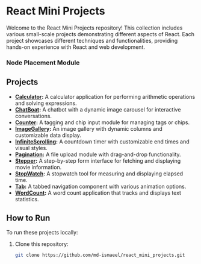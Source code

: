 # React Mini Projects

Welcome to the React Mini Projects repository! This collection includes various small-scale projects demonstrating different aspects of React. Each project showcases different techniques and functionalities, providing hands-on experience with React and web development.

### Node Placement Module

## Projects

- **[Calculator](https://react-mini-projects-tau.vercel.app/):** A calculator application for performing arithmetic operations and solving expressions.
- **[ChatBoat](https://react-mini-projects-chatbot.vercel.app/):** A chatbot with a dynamic image carousel for interactive conversations.
- **[Counter](https://react-mini-projects-counter.vercel.app/):** A tagging and chip input module for managing tags or chips.
- **[ImageGallery](https://66b785aca80f804fdd489fef--beamish-treacle-a743e2.netlify.app/):** An image gallery with dynamic columns and customizable data display.
- **[InfiniteScrolling](https://66b75aaaa366a42905aad76a--amazing-travesseiro-05f193.netlify.app/):** A countdown timer with customizable end times and visual styles.
- **[Pagination](https://66b75b1feded4f29b9b33865--effervescent-platypus-3728b2.netlify.app/):** A file upload module with drag-and-drop functionality.
- **[Stepper](https://66b75b66ab6339264b3e0181--radiant-crumble-1017a4.netlify.app/):** A step-by-step form interface for fetching and displaying movie information.
- **[StopWatch](https://66b75bb1e24d8121eb07962e--reliable-frangollo-97ae6e.netlify.app/):** A stopwatch tool for measuring and displaying elapsed time.
- **[Tab](https://66b75bf679ffcb286eae6da5--dapper-frangollo-9b7d96.netlify.app/):** A tabbed navigation component with various animation options.
- **[WordCount](https://66b75c24e24d81228c07953e--statuesque-croissant-86386d.netlify.app/):** A word count application that tracks and displays text statistics.

## How to Run

To run these projects locally:

1. Clone this repository:
   ```bash
   git clone https://github.com/md-ismaeel/react_mini_projects.git
   ```
